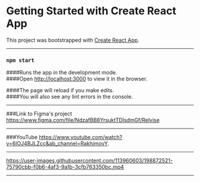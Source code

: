 # Getting Started with Create React App

This project was bootstrapped with [Create React App](https://github.com/facebook/create-react-app).
____
### `npm start`

####Runs the app in the development mode.\
####Open [http://localhost:3000](http://localhost:3000) to view it in the browser.

####The page will reload if you make edits.\
####You will also see any lint errors in the console.

____
###Link to Figma's project
https://www.figma.com/file/NdzafBB8YrsuktTDlsdmGf/Relvise
____
###YouTube
https://www.youtube.com/watch?v=6lOJ4BJLZcc&ab_channel=RakhimovY.

___


https://user-images.githubusercontent.com/113960603/198872521-75790cbb-f0b6-4af3-9a1b-3cfb763350bc.mp4



____
